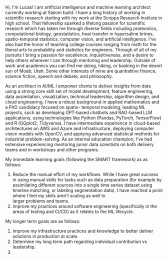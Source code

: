   Hi, I'm Lucas! I am artificial intelligence and machine learning architect currently working at Slalom build. I have a long history of working in scientific research starting
  with my work at the Scripps Research Institute in high school. That fellowship sparked a lifelong passion for scientific research which has taken me through diverse fields
  including proteomics, computational biology, geostatistics, heat transfer in hypersaline brines, spatio-temporal statistics, computer vision, and artificial intelligence. I've   also had the honor of teaching college courses ranging from math for the liberal arts to probability and statistics for engineers. Through of all of my pursuits I bring a        passion for excellence, inquisitiveness, and a desire to help others wherever I can through mentoring and leadership. Outside of work and academics you can find me skiing,       hiking, or basking in the desert sun of Moab, Utah. Some other interests of mine are quantiatitve finance, science fiction, speech and debate, and philosophy. 

  As an architect in AI/ML I empower clients to deliver insights from data using a strong core skill set of model development, feature engineering, data assimilation,              visualization, technical   leadership, algorithm design, and cloud engineering. I have a robust background in applied mathematics and a PhD candidacy focused on spatio-          temporal modeling, leading ML projects, such as developing GPT-based chatbots and RAG-based LLM applications, using technologies like Python (Pandas, PyTorch, TensorFlow)        and R (GGplot2, Tidyverse). I have intermediate experience in cloud-based architectures on AWS and Azure and infrastructure, deploying computer vision models with OpenCV, and    applying advanced statistical methods for industrial problem-solving. As an internal education champion, I've had extensive experiencing mentoring junior data scientists    on   both delivery teams and in workshops and other programs.
  
  My immediate learning goals (following the SMART framework) as as follows: 
  1. Reduce the manual effort of my workflows. While I have great success in using manual skills for tasks such as data preparation (for example by assimilating different             sources into a single time series dataset using timeline matching, or labeling segmentation data). I have reached a point where I feel my skills aren't scaling as well to  
      larger problems and teams. 
  2. Improve my practices around software engineering (specifically in the areas of testing and CI/CD) as it relates to the ML lifecycle. 


  My longer term goals are as follows: 
  1. Improve my infrastructure practices and knowledge to better deliver solutions in production at scale. 
  2. Determine my long term path regarding individual contribution vs leadership.
  3. 
